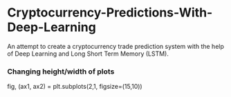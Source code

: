 # Cryptocurrency-Predictions-With-Deep-Learning
An attempt to create a cryptocurrency trade prediction system with the help of Deep Learning and Long Short Term Memory (LSTM).


### Changing height/width of plots
fig, (ax1, ax2) = plt.subplots(2,1, figsize=(15,10))
